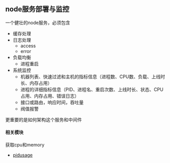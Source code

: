 ## node服务部署与监控

一个健壮的node服务，必须包含

- 缓存处理
- 日志处理
    - access
    - error
- 负载均衡
    - 进程重启
- 系统监控
    - 机器列表、快速过滤和主机的指标信息（进程数、CPU数、负载、上线时长、内存占用）
    - 进程的详细指标信息（PID、进程名、重启次数、上线时长、状态、CPU占用、内存占用、错误日志）
    - 接口或路由，响应时间，吞吐量
    - 阀值报警

更重要的是如何架构这个服务和中间件

#### 相关模块

获取cpu和memory
- [pidusage](https://github.com/soyuka/pidusage)

